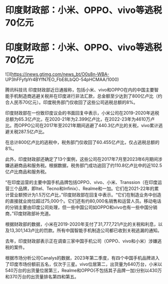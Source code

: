 # 印度财政部：小米、OPPO、vivo等逃税70亿元

# 印度财政部：小米、OPPO、vivo等逃税70亿元

![](https://inews.gtimg.com/news_bt/O0s8n-WBA-
UP3hFFyfpYr4BYfN7EO_FbE8LbQO-54pHCMAA/1000)

腾讯科技讯
印度财政部近日通报称，包括小米、vivo和OPPO在内的中国主要智能手机制造商逃避关税并在印度进行非法汇款，总金额至少达到了800亿卢比（约合人民币70亿元）。印度税务部门仅收回了这些公司逃税总额的8%。

印度财政部在一份致印度议会的书面回复中表示，小米公司在2019-2020年逃税总额为65.3亿卢比，在2020-21年为2.399亿卢比，在2022-23年为4610万卢比。而OPPO公司在2017年至2021年期间逃避了440.3亿卢比的关税，vivo累计逃避关税287.5亿卢比。

在总计800亿卢比的逃税中，税务部门仅收回了60.455亿卢比，仅占逃税总额的8%。

此外，印度财政部还确定了13个案例，这些公司在2017年7月至2023年6月期间涉嫌逃避商品和服务税。根据数据，税务部门成功追回了约110.8亿卢比中的近102.5亿卢比商品和服务税。

“在印度运营的主要中国手机品牌包括OPPO、vivo、小米、Transsion（在印度运营三个品牌，即Itel、Tecno和Infinix）、Realme和一加。它们在2021-22年的累计营业额预计为1.5万亿卢比，”印度财政部在回复中表示。“它们在制造业务中创造的直接就业岗位超过75,000个。它们还有约80,000名销售和运营人员。移动电话的分销主要由印度公司处理，但一些中国公司如OPPO和vivo也有一些中国分销商，”印度财政部补充道。

根据财政部的数据，小米在2019-2020年支付了31,777,721卢比的关税和利息，以及13,301,143卢比的罚款。所有中国智能手机制造公司都已收到关税逃漏的通知。

去年，印度财政部表示正在调查三家中国手机公司（OPPO、vivo和小米）涉嫌逃税的案件。

根据市场分析公司Canalys的数据，2023年第二季度，有四个中国手机品牌进入了印度市场份额前五名，仅次于三星。vivo位居第二，出货量为640万台，小米以540万台的出货量位居第三，Realme和OPPO(不包括其子品牌一加)分别以430万和370万台的出货量排名第四和第五。

